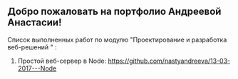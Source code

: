 ## Добро пожаловать на портфолио Андреевой Анастасии!
Список выполненных работ по модулю  "Проектирование и разработка веб-решений " :
 1. Простой веб-сервер в Node: https://github.com/nastyandreeva/13-03-2017---Node
